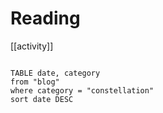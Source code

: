 # Reading

[[activity]]

```dataview

TABLE date, category
from "blog"
where category = "constellation"
sort date DESC

```